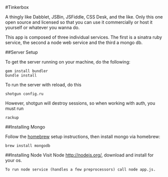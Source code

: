 #Tinkerbox

A thingly like Dabblet, JSBin, JSFiddle, CSS Desk, and the like. Only this one open source and licensed so that you can use it commercially or host it yourself or whatever you wanna do.

This app is composed of three individual services. The first is a sinatra ruby service, the second a node web service and the third a mongo db.

##Server Setup

To get the server running on your machine, do the following:

    gem install bundler
    bundle install

To run the server with reload, do this

    shotgun config.ru

However, shotgun will destroy sessions, so when working with auth, you must run

    rackup

##Installing Mongo

Follow the [homebrew](https://github.com/mxcl/homebrew/wiki/installation) setup instructions, then install mongo via homebrew:

    brew install mongodb
    
##Installing Node
    Visit Node http://nodejs.org/, download and install for your os.
    
    To run node service (handles a few preprocessors) call node app.js.
